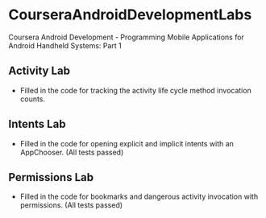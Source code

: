 # CourseraAndroidDevelopmentLabs
Coursera Android Development - Programming Mobile Applications for Android Handheld Systems: Part 1

## Activity Lab
- Filled in the code for tracking the activity life cycle method invocation counts.

## Intents Lab
- Filled in the code for opening explicit and implicit intents with an AppChooser. (All tests passed)

## Permissions Lab
- Filled in the code for bookmarks and dangerous activity invocation with permissions. (All tests passed)
